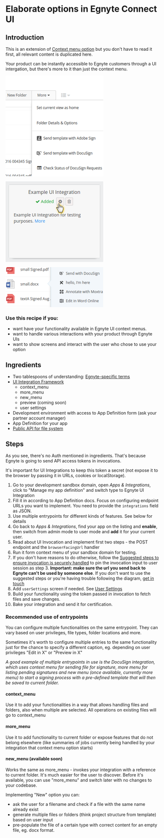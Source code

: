 # Elaborate options in Egnyte Connect UI

## Introduction

This is an extension of [Context menu option](context-menu.md) but you don't have to read it first, all relevant content is duplicated here.

Your product can be instantly accessible to Egnyte customers through a UI intergation, but there's more to it than just the context menu.

![Screenshot of a more menu](./assets/more-menu.png)

![Screenshot of settings](./assets/settings-menu.png)

![Screenshot of a context menu](./assets/context-menu.png)

### Use this recipe if you:
- want have your functionality available in Egnyte UI context menus.
- want to handle various interactions with your product through Egnyte UIs
- want to show screens and interact with the user who chose to use your option


## Ingredients

- Two tablespoons of understanding: [Egnyte-specific terms](definitions.md)
- [UI Integration Framework](./ui-framework.md)
  - context_menu
  - more_menu
  - new_menu
  - preview (coming soon)
  - user settings
- Development environment with access to App Definition form (ask your partner account manager)
- App Definition for your app
- [Public API for file system](https://developers.egnyte.com/docs/read/File_System_Management_API_Documentation)

## Steps

As you see, there's no Auth mentioned in ingredients. That's because Egnyte is going to send API access tokens in invocations.

It's important for UI Integrations to keep this token a secret (not expose it to the browser by passing it in URLs, cookies or localStorage).


1. Go to your development sandbox domain, open *Apps & Integrations*, click to "Manage my app definition" and switch type to Egnyte UI Integration
1. Fill it in according to App Definition docs. Focus on configuring endpoint URLs you want to implement. You need to provide the `integrations` field as JSON.
1. Use multiple entrypoints for different kinds of features. See below for details
1. Go back to *Apps & Integrations*, find your app on the listing and **enable**, then switch from admin mode to user mode and **add** it for your current user.
1. Read about UI Invocation and implement first two steps - the POST endpoint and the `browserFacingUrl` handler
1. Run it form context menu of your sandbox domain for testing.
1. If you don't have reasons to do otherwise, follow the [Suggested steps to ensure invocation is securely handled](https://github.com/egnyte/for-integrators/blob/master/doc/UIntegrate_flow.md#suggested-steps-to-ensure-invocation-is-securely-handled) to pin the invocation input to user session as step 3. **Important: make sure the url you send back to Egnyte can't be used by someone else**. If you don't want to use the suggested steps or you're having trouble following the diagram, [get in touch](./contact.md)
1. Add `userSettings` screen if needed. See [User Settings](app-settings.md)
1. Build your functionality using the token passed in invocation to fetch files and save changes.
1. Bake your integration and send it for certification.


### Recommended use of entrypoints

You can configure multiple functionalities on the same entrypoint. They can vary based on user privileges, file types, folder locations and more.

Sometimes it's worth to configure multiple entries to the same functionality just for the chance to specify a different caption, eg. depending on user privileges "Edit in X" or "Preview in X"

*A good example of multiple entrypoints in use is the DocuSign integration, which uses context menu for sending file for signature, more menu for listing pending signatures and new menu (once available, currently more menu) to start a signing process with a pre-defined template that will then be saved to current folder.*

#### context_menu
Use it to add your functionalities in a way that allows handling files and folders, also when multiple are selected. All operations on existing files will go to context_menu

#### more_menu
Use it to add functionality to current folder or expose features that do not belong elsewhere (like summaries of jobs currently being handled by your integration that context menu option starts)

#### new_menu (available soon)
Works the same as more_menu - invokes your integration with a reference to current folder. It's much easier for the user to discover. Before it's available, you can use "more_menu" and switch later with no changes to your codebase.

Implementing "New" option you can:
- ask the user for a filename and check if a file with the same name already exist
- generate multiple files or folders (think project structure from template) based on user input
- pre-populate the file of a certain type with correct content for an empty file, eg. docx format.
